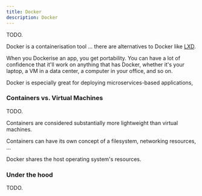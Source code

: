 ```yaml
---
title: Docker
description: Docker
---
```


TODO.

Docker is a containerisation tool ... there are alternatives to Docker like [LXD](https://linuxcontainers.org/lxd/).

When you Dockerise an app, you get portability. You can have a lot of confidence that it'll work on anything that has Docker, whether it's your laptop, a VM in a data center, a computer in your office, and so on.

Docker is especially great for deploying microservices-based applications, 


### Containers vs. Virtual Machines
TODO.

Containers are considered substantially more lightweight than virtual machines.

Containers can have its own concept of a filesystem, networking resources, ...

Docker shares the host operating system's resources. 


### Under the hood
TODO.
